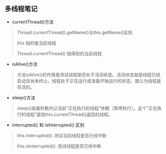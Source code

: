 多线程笔记
--------
* currentThread()方法
 >  Thread.currentThread().getName()与this.getName()区别
 >
 >  this 指的是当前线程
 >
 >  Thread.currentThread() 指得到的当前线程

* isAlive()方法
> 方法isAlive()的作用是测试线程是否处于活动状态。活动状态就是线程已经启动且尚未终止。线程处于正在运行或准备开始运行的状态，就认为线程是存活的。

* sleep()方法
> sleep()指毫秒数内让当前“正在执行的线程”休眠（暂停执行）。这个“正在执行的线程”是指this.currentThread()返回的线程。

* interrupted() 和 isInterrupted() 区别
> this.interrupted(): 测试当前线程是否已经中断
>
> this.isInterrupted(): 测试线程是否已经中断
